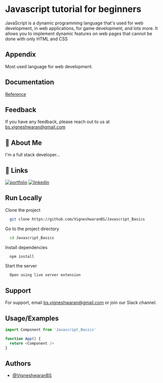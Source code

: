 
# Javascript tutorial for beginners 

JavaScript is a dynamic programming language that's used for web development, in web applications, for game development, and lots more. It allows you to implement dynamic features on web pages that cannot be done with only HTML and CSS

## Appendix
Most used language for web development.


## Documentation

[Reference ](https://www.w3schools.com/js/)


## Feedback

If you have any feedback, please reach out to us at bs.vigneshwaran@gmail.com


## 🚀 About Me
I'm a full stack developer...


## 🔗 Links
[![portfolio](https://img.shields.io/badge/my_portfolio-000?style=for-the-badge&logo=ko-fi&logoColor=white)](https://bs.vigneshwarna.com/)
[![linkedin](https://img.shields.io/badge/linkedin-0A66C2?style=for-the-badge&logo=linkedin&logoColor=white)](https://www.linkedin.com/in/vigneshwaranbs/)


## Run Locally

Clone the project

```bash
  git clone https://github.com/VigneshwaranBS/Javascript_Basics
```

Go to the project directory

```bash
  cd Javascript_Basics
```

Install dependencies

```bash
  npm install
```

Start the server

```bash
  Open using live server extension
```


## Support

For support, email bs.vigneshwaran@gmail.com or join our Slack channel.


## Usage/Examples

```javascript
import Component from 'Javascript_Basics'

function App() {
  return <Component />
}
```


## Authors

- [@VigneshwaranBS](https://github.com/VigneshwaranBS/Javascript_Basics)

